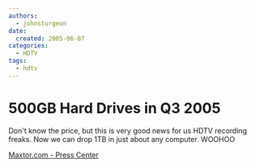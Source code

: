 ```yaml
---
authors:
  - johnsturgeon
date:
  created: 2005-06-07
categories:
  - HDTV
tags:
  - hdtv
---
```


# 500GB Hard Drives in Q3 2005

Don't know the price, but this is very good news for us HDTV recording freaks. Now we can drop 1TB in just about any computer. WOOHOO  
  
[Maxtor.com - Press Center](http://www.shareholder.com/maxtor/ReleaseDetail.cfm?ReleaseID=165162&reltype=Product&maxtor_section=press)
